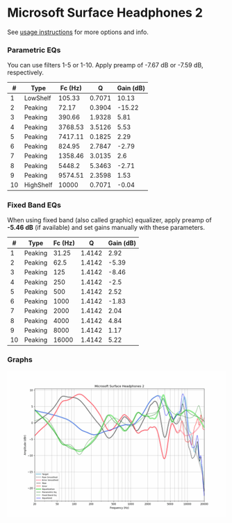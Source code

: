 # Microsoft Surface Headphones 2
See [usage instructions](https://github.com/jaakkopasanen/AutoEq#usage) for more options and info.

### Parametric EQs
You can use filters 1-5 or 1-10. Apply preamp of -7.67 dB or -7.59 dB, respectively.

|   # | Type      |   Fc (Hz) |      Q |   Gain (dB) |
|-----|-----------|-----------|--------|-------------|
|   1 | LowShelf  |    105.33 | 0.7071 |       10.13 |
|   2 | Peaking   |     72.17 | 0.3904 |      -15.22 |
|   3 | Peaking   |    390.66 | 1.9328 |        5.81 |
|   4 | Peaking   |   3768.53 | 3.5126 |        5.53 |
|   5 | Peaking   |   7417.11 | 0.1825 |        2.29 |
|   6 | Peaking   |    824.95 | 2.7847 |       -2.79 |
|   7 | Peaking   |   1358.46 | 3.0135 |        2.6  |
|   8 | Peaking   |   5448.2  | 5.3463 |       -2.71 |
|   9 | Peaking   |   9574.51 | 2.3598 |        1.53 |
|  10 | HighShelf |  10000    | 0.7071 |       -0.04 |

### Fixed Band EQs
When using fixed band (also called graphic) equalizer, apply preamp of **-5.46 dB** (if available) and set gains manually with these parameters.

|   # | Type    |   Fc (Hz) |      Q |   Gain (dB) |
|-----|---------|-----------|--------|-------------|
|   1 | Peaking |     31.25 | 1.4142 |        2.92 |
|   2 | Peaking |     62.5  | 1.4142 |       -5.39 |
|   3 | Peaking |    125    | 1.4142 |       -8.46 |
|   4 | Peaking |    250    | 1.4142 |       -2.5  |
|   5 | Peaking |    500    | 1.4142 |        2.52 |
|   6 | Peaking |   1000    | 1.4142 |       -1.83 |
|   7 | Peaking |   2000    | 1.4142 |        2.04 |
|   8 | Peaking |   4000    | 1.4142 |        4.84 |
|   9 | Peaking |   8000    | 1.4142 |        1.17 |
|  10 | Peaking |  16000    | 1.4142 |        5.22 |

### Graphs
![](./Microsoft%20Surface%20Headphones%202.png)
